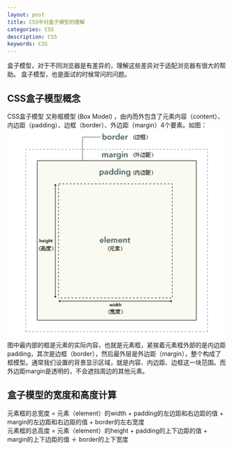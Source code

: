 ```yaml
---
layout: post
title: CSS中对盒子模型的理解
categories: CSS
description: CSS
keywords: CSS
---
```


盒子模型，对于不同浏览器是有差异的，理解这些差异对于适配浏览器有很大的帮助。
盒子模型，也是面试的时候常问的问题。

## CSS盒子模型概念
CSS盒子模型 又称框模型 (Box Model) ，由内而外包含了元素内容（content）、内边距（padding）、边框（border）、外边距（margin）4个要素。如图：
![盒子模型](/images/posts/css/box-model.png "盒子模型")
图中最内部的框是元素的实际内容，也就是元素框，紧挨着元素框外部的是内边距padding，其次是边框（border），然后最外层是外边距（margin），整个构成了框模型。通常我们设置的背景显示区域，就是内容、内边距、边框这一块范围。而外边距margin是透明的，不会遮挡周边的其他元素。
## 盒子模型的宽度和高度计算
元素框的总宽度 = 元素（element）的width + padding的左边距和右边距的值 + margin的左边距和右边距的值 + border的左右宽度  
元素框的总高度 = 元素（element）的height + padding的上下边距的值 + margin的上下边距的值 ＋ border的上下宽度



